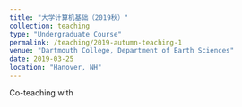 ```yaml
---
title: "大学计算机基础（2019秋）"
collection: teaching
type: "Undergraduate Course"
permalink: /teaching/2019-autumn-teaching-1
venue: "Dartmouth College, Department of Earth Sciences"
date: 2019-03-25
location: "Hanover, NH"
---
```


Co-teaching with